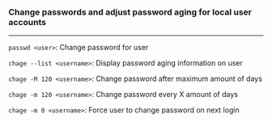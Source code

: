 ### Change passwords and adjust password aging for local user accounts
---
`passwd <user>`: Change password for user

`chage --list <username>`: Display password aging information on user

`chage -M 120 <username>`: Change password after maximum amount of days

`chage -m 120 <username>`: Change password every X amount of days

`chage -m 0 <username>`: Force user to change password on next login